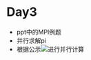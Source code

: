 # Day3

* ppt中的MPI例题
* 并行求解pi
* 根据公示![](http://latex.codecogs.com/gif.latex?\\pi=\int_0^1{\frac{4}{1+x^2}}{dx})进行并行计算
